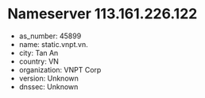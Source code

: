 # Nameserver 113.161.226.122

* as_number: 45899
* name: static.vnpt.vn.
* city: Tan An
* country: VN
* organization: VNPT Corp
* version: Unknown
* dnssec: Unknown
